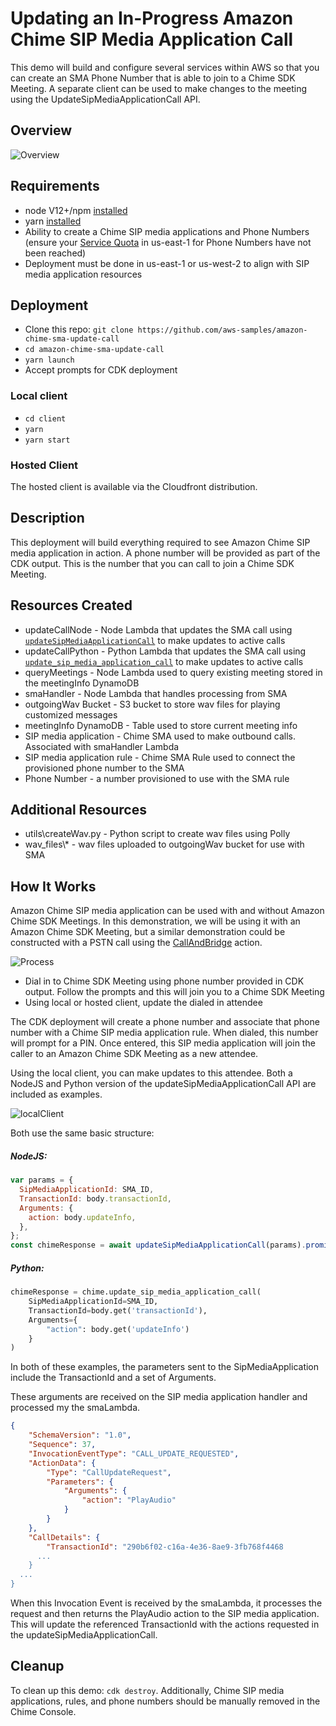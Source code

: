 # Updating an In-Progress Amazon Chime SIP Media Application Call

This demo will build and configure several services within AWS so that you can create an SMA Phone Number that is able to join to a Chime SDK Meeting. A separate client can be used to make changes to the meeting using the UpdateSipMediaApplicationCall API.

## Overview

![Overview](images/SMA-Update-Overview.png)

## Requirements

- node V12+/npm [installed](https://www.npmjs.com/get-npm)
- yarn [installed](https://classic.yarnpkg.com/en/docs/install)
- Ability to create a Chime SIP media applications and Phone Numbers (ensure your [Service Quota](https://console.aws.amazon.com/servicequotas/home/services/chime/quotas) in us-east-1 for Phone Numbers have not been reached)
- Deployment must be done in us-east-1 or us-west-2 to align with SIP media application resources

## Deployment

- Clone this repo: `git clone https://github.com/aws-samples/amazon-chime-sma-update-call`
- `cd amazon-chime-sma-update-call`
- `yarn launch`
- Accept prompts for CDK deployment

### Local client

- `cd client`
- `yarn`
- `yarn start`

### Hosted Client

The hosted client is available via the Cloudfront distribution.

## Description

This deployment will build everything required to see Amazon Chime SIP media application in action. A phone number will be provided as part of the CDK output. This is the number that you can call to join a Chime SDK Meeting.

## Resources Created

- updateCallNode - Node Lambda that updates the SMA call using [`updateSipMediaApplicationCall`](https://docs.aws.amazon.com/AWSJavaScriptSDK/latest/AWS/Chime.html#updateSipMediaApplicationCall-property) to make updates to active calls
- updateCallPython - Python Lambda that updates the SMA call using [`update_sip_media_application_call`](https://boto3.amazonaws.com/v1/documentation/api/latest/reference/services/chime.html#Chime.Client.update_sip_media_application_call) to make updates to active calls
- queryMeetings - Node Lambda used to query existing meeting stored in the meetingInfo DynamoDB
- smaHandler - Node Lambda that handles processing from SMA
- outgoingWav Bucket - S3 bucket to store wav files for playing customized messages
- meetingInfo DynamoDB - Table used to store current meeting info
- SIP media application - Chime SMA used to make outbound calls. Associated with smaHandler Lambda
- SIP media application rule - Chime SMA Rule used to connect the provisioned phone number to the SMA
- Phone Number - a number provisioned to use with the SMA rule

## Additional Resources

- utils\createWav.py - Python script to create wav files using Polly
- wav_files\\\* - wav files uploaded to outgoingWav bucket for use with SMA

## How It Works

Amazon Chime SIP media application can be used with and without Amazon Chime SDK Meetings. In this demonstration, we will be using it with an Amazon Chime SDK Meeting, but a similar demonstration could be constructed with a PSTN call using the [CallAndBridge](https://docs.aws.amazon.com/chime/latest/dg/call-and-bridge.html) action.

![Process](images/Update_Process.png)

- Dial in to Chime SDK Meeting using phone number provided in CDK output. Follow the prompts and this will join you to a Chime SDK Meeting
- Using local or hosted client, update the dialed in attendee

The CDK deployment will create a phone number and associate that phone number with a Chime SIP media application rule. When dialed, this number will prompt for a PIN. Once entered, this SIP media application will join the caller to an Amazon Chime SDK Meeting as a new attendee.

Using the local client, you can make updates to this attendee. Both a NodeJS and Python version of the updateSipMediaApplicationCall API are included as examples.

![localClient](images/updateSMA_client.png)

Both use the same basic structure:

##### NodeJS:

```javascript
var params = {
  SipMediaApplicationId: SMA_ID,
  TransactionId: body.transactionId,
  Arguments: {
    action: body.updateInfo,
  },
};
const chimeResponse = await updateSipMediaApplicationCall(params).promise();
```

##### Python:

```python
chimeResponse = chime.update_sip_media_application_call(
    SipMediaApplicationId=SMA_ID,
    TransactionId=body.get('transactionId'),
    Arguments={
        "action": body.get('updateInfo')
    }
)
```

In both of these examples, the parameters sent to the SipMediaApplication include the TransactionId and a set of Arguments.

These arguments are received on the SIP media application handler and processed my the smaLambda.

```json
{
    "SchemaVersion": "1.0",
    "Sequence": 37,
    "InvocationEventType": "CALL_UPDATE_REQUESTED",
    "ActionData": {
        "Type": "CallUpdateRequest",
        "Parameters": {
            "Arguments": {
                "action": "PlayAudio"
            }
        }
    },
    "CallDetails": {
        "TransactionId": "290b6f02-c16a-4e36-8ae9-3fb768f4468
      ...
    }
  ...
}
```

When this Invocation Event is received by the smaLambda, it processes the request and then returns the PlayAudio action to the SIP media application. This will update the referenced TransactionId with the actions requested in the updateSipMediaApplicationCall.

## Cleanup

To clean up this demo: `cdk destroy`. Additionally, Chime SIP media applications, rules, and phone numbers should be manually removed in the Chime Console.
